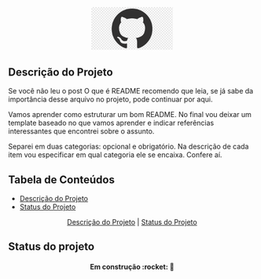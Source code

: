 <p width="100%" align="center"> 
    <img src="./img/Foto_Git.png" width="33%">
</p>

<!-- # Titulo MarkDown
###### Titulo u

<h1>Titulo HTML</h1>
<h6>Titulo HTML Menor</h6> -->
<p id = "descricaodoprojeto"></p>

## Descrição do Projeto

<p align = "left"> 
Se você não leu o post O que é README recomendo que leia, se já sabe da importância desse arquivo no projeto, pode continuar por aqui.

Vamos aprender como estruturar um bom README. No final vou deixar um template baseado no que vamos aprender e indicar referências interessantes que encontrei sobre o assunto.

Separei em duas categorias: opcional e obrigatório. Na descrição de cada item vou especificar em qual categoria ele se encaixa. Confere aí.
</p>

## Tabela de Conteúdos

<ul>
    <li><a href="#descricaodoprojeto">Descrição do Projeto</a></li>
    <li><a href="#statusprojeto">Status do Projeto</a></li>
</ul>

<p align="center">
    <a href="#descricaodoprojeto">Descrição do Projeto</a> |
    <a href="#statusprojeto">Status do Projeto</a>
</p>

<p id="statusprojeto"></p>

## Status do projeto

<h4 align="center">
    Em construção :rocket: 🚀
</h4>